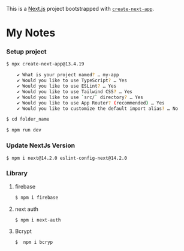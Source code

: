 This is a [Next.js](https://nextjs.org/) project bootstrapped with [`create-next-app`](https://github.com/vercel/next.js/tree/canary/packages/create-next-app).

# My Notes

### Setup project

```bash
$ npx create-next-app@13.4.19

    ✔ What is your project named? … my-app
    ✔ Would you like to use TypeScript? … Yes
    ✔ Would you like to use ESLint? … Yes
    ✔ Would you like to use Tailwind CSS? … Yes
    ✔ Would you like to use `src/` directory? … Yes
    ✔ Would you like to use App Router? (recommended) … Yes
    ✔ Would you like to customize the default import alias? … No

$ cd folder_name

$ npm run dev
```

### Update NextJs Version

```bash
$ npm i next@14.2.0 eslint-config-next@14.2.0
```

### Library

1. firebase

   ```bash
   $ npm i firebase
   ```

2. next auth

   ```bash
   $ npm i next-auth
   ```

3. Bcrypt

   ```
   $  npm i bcryp
   ```

